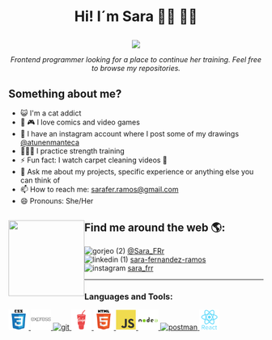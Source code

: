# <p align="center" >Hi! I´m Sara 👋🏻 👩‍💻 </p>

<p align= "center">
<img align= "center" src="https://user-images.githubusercontent.com/64798006/171342628-448665da-ddc6-4846-b5f6-a9aefe17f9e2.gif" >
</p>

*<p align="center" >Frontend programmer looking for a place to continue her training. 
Feel free to browse my repositories.</p>*

## Something about me?
- :smiley_cat: I'm a cat addict 
- :book: :video_game: I love comics and video games
- 🎨 I have an instagram account where I post some of my drawings [@atunenmanteca](https://www.instagram.com/atunenmanteca/)
- 🏋🏼‍♀️ I practice strength training 
- ⚡ Fun fact: I watch carpet cleaning videos 🤫
- 💬 Ask me about my projects, specific experience or anything else you can think of
- 📫 How to reach me: sarafer.ramos@gmail.com
- 😄 Pronouns: She/Her

  

## Find me around the web 🌎: <img align="left" width="150" height="150" src="https://user-images.githubusercontent.com/64798006/171353046-03eeca1b-9560-4dbe-9947-8a958d6d6477.png"></a>
 ![gorjeo (2)](https://user-images.githubusercontent.com/64798006/171356793-976615e3-437b-4cfa-8751-c1da0456c46a.png) [@Sara_FRr](https://twitter.com/Sara_FRr)
 <br>
 ![linkedin (1)](https://user-images.githubusercontent.com/64798006/171357346-1ede15b1-2837-4a3b-ab8f-978a5baf369c.png) [sara-fernandez-ramos](https://www.linkedin.com/in/sara-fernandez-ramos/)
 <br>
 ![instagram](https://user-images.githubusercontent.com/64798006/171358204-5e8da500-d071-4069-83bd-4168baae0147.png) [sara_frr](https://www.instagram.com/sara_frr/)
   
   
 <hr>
   
   
<h3 align="left">Languages and Tools:</h3>
<p align="left"> <a href="https://www.w3schools.com/css/" target="_blank" rel="noreferrer"> <img src="https://raw.githubusercontent.com/devicons/devicon/master/icons/css3/css3-original-wordmark.svg" alt="css3" width="40" height="40"/> </a> <a href="https://expressjs.com" target="_blank" rel="noreferrer"> <img src="https://raw.githubusercontent.com/devicons/devicon/master/icons/express/express-original-wordmark.svg" alt="express" width="40" height="40"/> </a> <a href="https://git-scm.com/" target="_blank" rel="noreferrer"> <img src="https://www.vectorlogo.zone/logos/git-scm/git-scm-icon.svg" alt="git" width="40" height="40"/> </a> <a href="https://gulpjs.com" target="_blank" rel="noreferrer"> <img src="https://raw.githubusercontent.com/devicons/devicon/master/icons/gulp/gulp-plain.svg" alt="gulp" width="40" height="40"/> </a> <a href="https://www.w3.org/html/" target="_blank" rel="noreferrer"> <img src="https://raw.githubusercontent.com/devicons/devicon/master/icons/html5/html5-original-wordmark.svg" alt="html5" width="40" height="40"/> </a> <a href="https://developer.mozilla.org/en-US/docs/Web/JavaScript" target="_blank" rel="noreferrer"> <img src="https://raw.githubusercontent.com/devicons/devicon/master/icons/javascript/javascript-original.svg" alt="javascript" width="40" height="40"/> </a> <a href="https://nodejs.org" target="_blank" rel="noreferrer"> <img src="https://raw.githubusercontent.com/devicons/devicon/master/icons/nodejs/nodejs-original-wordmark.svg" alt="nodejs" width="40" height="40"/> </a> <a href="https://postman.com" target="_blank" rel="noreferrer"> <img src="https://www.vectorlogo.zone/logos/getpostman/getpostman-icon.svg" alt="postman" width="40" height="40"/> </a> <a href="https://reactjs.org/" target="_blank" rel="noreferrer"> <img src="https://raw.githubusercontent.com/devicons/devicon/master/icons/react/react-original-wordmark.svg" alt="react" width="40" height="40"/> </a> </p>




